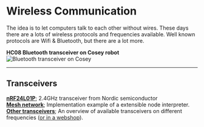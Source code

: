 # Wireless Communication

The idea is to let computers talk to each other without wires.
These days there are a lots of wireless protocols and frequencies available.
Well known protocols are Wifi & Bluetooth, but there are a lot more.

**HC08 Bluetooth transceiver on Cosey robot**
![Bluetooth transceiver on Cosey](https://user-images.githubusercontent.com/11397265/154851513-89f2aa56-e81e-4f08-8133-72f2d0fa27ec.jpg)  

   ***
   
## Transceivers

[**nRF24L01P**](nRf24L01+); 2.4GHz transceiver from Nordic semiconductor  
[**Mesh network**](Mesh-network); Implementation example of a extensible node interpreter.  
[**Other transceivers**](https://en.wikipedia.org/wiki/RF_module#Transceiver_modules); An overview of available transceivers on different frequencies ([or in a webshop](https://nl.aliexpress.com/premium/transceivers.html?trafficChannel=ppc&SearchText=transceivers&ltype=premium&SortType=price_asc&minPrice=1.5&maxPrice=12&page=1&groupsort=1&CatId=0)).  


